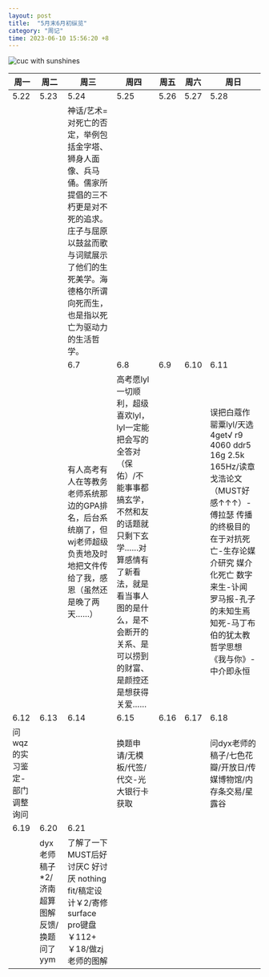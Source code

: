 ```yaml
---
layout: post
title:  "5月末6月初纵览"
category: "周记"
time: 2023-06-10 15:56:20 +8
---
```

![cuc with sunshines](https://i.hd-r.cn/c0af233ddf2127103d1e44ec085e95bf.jpg)

|周一|周二|周三|周四|周五|周六|周日|
| --- | --- | --- | --- | --- | --- | --- |
|5.22|5.23|5.24|5.25|5.26|5.27|5.28|
|||神话/艺术=对死亡的否定，举例包括金字塔、狮身人面像、兵马俑。儒家所提倡的三不朽更是对不死的追求。庄子与屈原以鼓盆而歌与词赋展示了他们的生死美学。海德格尔所谓向死而生，也是指以死亡为驱动力的生活哲学。|
|||6.7|6.8|6.9|6.10|6.11|
|||有人高考有人在等教务老师系统那边的GPA排名，后台系统崩了，但wj老师超级负责地及时地把文件传给了我，感恩（虽然还是晚了两天……）|高考愿lyl一切顺利，超级喜欢lyl，lyl一定能把会写的全答对（保佑）/不能事事都搞玄学，不然和友的话题就只剩下玄学……对算感情有了新看法，就是看当事人图的是什么，是不会断开的关系、是可以捞到的财富、是颜控还是想获得关爱……|||误把白蔻作罂粟lyl/天选4get√ r9 4060 ddr5 16g 2.5k 165Hz/读章戈浩论文（MUST好感↑↑↑）-傅拉瑟 传播的终极目的在于对抗死亡-生存论媒介研究 媒介化死亡 数字来生-讣闻 罗马报-孔子的未知生焉知死-马丁布伯的犹太教哲学思想 《我与你》-中介即永恒
|6.12|6.13|6.14|6.15|6.16|6.17|6.18|
|问wqz的实习鉴定-部门调整询问|||换题申请/无模板/代签/代交-光大银行卡获取|||问dyx老师的稿子/七色花瓣/开放日/传媒博物馆/内存条交易/星露谷
|6.19|6.20|6.21|
||dyx老师稿子*2/济南超算图解反馈/换题问了yym|了解了一下MUST后好讨厌C 好讨厌 nothing fit/稿定设计￥2/寄修surface pro键盘 ￥112+￥18/做zj老师的图解

